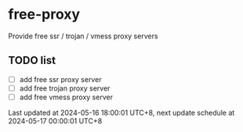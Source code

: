 
# free-proxy
Provide free ssr / trojan / vmess proxy servers


## TODO list
- [ ] add free ssr proxy server
- [ ] add free trojan proxy server
- [ ] add free vmess proxy server

Last updated at 2024-05-16 18:00:01 UTC+8, next update schedule at 2024-05-17 00:00:01 UTC+8

